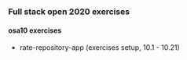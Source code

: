 ### Full stack open 2020 exercises

#### osa10 exercises

* rate-repository-app    (exercises setup, 10.1 - 10.21)